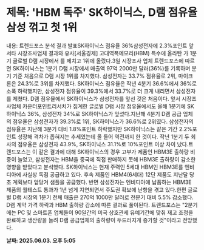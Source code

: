 # **제목: 'HBM 독주' SK하이닉스, D램 점유율 삼성 꺾고 첫 1위**

  내용: 트렌드포스 분석 결과 발표SK하이닉스 점유율 36%삼성전자에 2.3%포인트 앞서타 시장조사업체 결과와 유사[서울경제] 고대역폭메모리(HBM) 특수에 올라탄 가 1분기 글로벌 D램 시장에서 를 제치고 1위에 올랐다.3일 시장조사 업체 트렌드포스에 따르면 SK하이닉스는 1분기 D램 시장에서 매출액 97억 2000만 달러(36%)를 기록하며 분기 기준 처음으로 D램 시장 1위를 차지했다. 삼성전자는 33.7% 점유율로 2위, 마이크론은 24.3%로 3위를 차지했다. SK하이닉스 점유율은 작년 4분기 36.6%에서 36%로 소폭 하락했지만, 삼성전자 점유율이 39.3%에서 33.7%로 더 크게 내리면서 삼성전자를 제쳤다. D램 점유율에서 SK하이닉스가 삼성전자를 앞선 것은 처음이다. 앞서 시장조사업체 카운터포인트리서치가 집계한 글로벌 D램 시장 점유율에서도 올해 1분기에 SK하이닉스 36%, 삼성전자 34%로 SK하이닉스가 앞섰다.지난해 4분기 D램 공급 업체의 점유율은 삼성전자가 39.3%로 1위, SK하이닉스가 36.6%로 2위였다. 삼성전자의 점유율은 지난해 3분기 대비 1.8%포인트 하락했지만 SK하이닉스는 같은 기간 2.2%포인트 성장해 격차가 좁혀지는 추세였는데 올 들어 역전까지 한 것이다. 작년 1분기 두 회사의 점유율은 삼성전자 43.9%, SK하이닉스 31.1%로 10%포인트 이상 차이 났다.트렌드포스는 이 같은 결과에 대해 SK하이닉스의 경우 고부가 제품인 HBM3E 출하량 비중이 늘었고, 삼성전자는 HBM을 중국에 직접 판매하지 못해 HBM3E 출하량이 감소한 영향을 받았다고 분석했다. SK하이닉스는 현재 주력인 5세대 HBM인 HBM3E를 엔비디아에 사실상 독점 공급하고 있다. 후속 제품인 HBM4(6세대) 12단 제품도 지난달 당초 계획보다 앞당겨 샘플을 공급했다. 반면 삼성전자는 엔비디아에 납품하는 HBM3E 제품의 퀄테스트 통과가 1년 넘게 지연되면서 주도권 확보에 난항을 겪고 있다.한편 글로벌 D램 시장의 1분기 전체 매출은 270억 1000만 달러로 전분기 대비 5.5% 감소했다. D램 계약 가격 하락과 HBM 출하량 감소에 따른 결과로 풀이된다. 트렌드포스는 "2분기에는 PC 및 스마트폰 업체들이 90일간의 미국 상호관세 유예기간에 맞춰 재고 조정을 완료하고 생산량을 늘려 D램 공급업체의 출하량이 두드러지게 증가할 것"이라고 전망했다.

  **날짜: 2025.06.03. 오후 5:05**